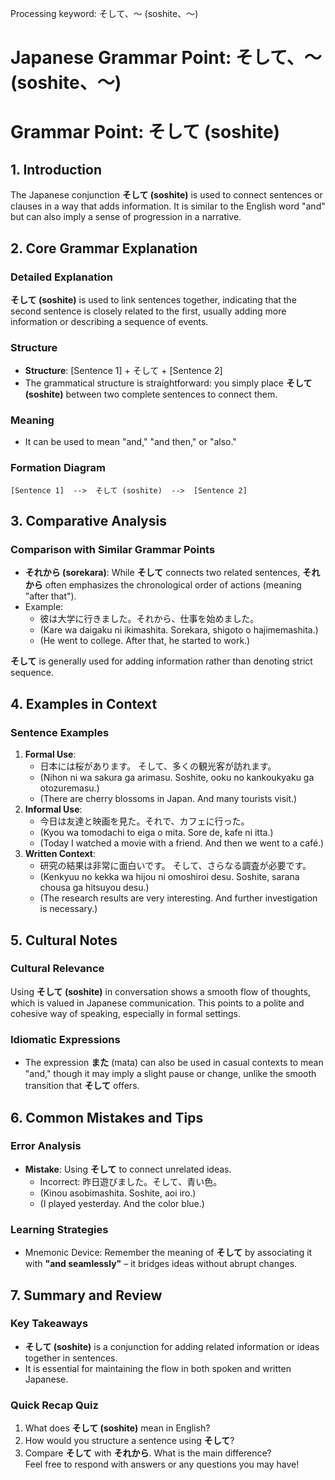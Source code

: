 Processing keyword: そして、～ (soshite、～)
# Japanese Grammar Point: そして、～ (soshite、～)
# Grammar Point: そして (soshite)
## 1. Introduction
The Japanese conjunction **そして (soshite)** is used to connect sentences or clauses in a way that adds information. It is similar to the English word "and" but can also imply a sense of progression in a narrative. 
## 2. Core Grammar Explanation
### Detailed Explanation
**そして (soshite)** is used to link sentences together, indicating that the second sentence is closely related to the first, usually adding more information or describing a sequence of events.
### Structure
- **Structure**: [Sentence 1] + そして + [Sentence 2]
- The grammatical structure is straightforward: you simply place **そして (soshite)** between two complete sentences to connect them.
### Meaning
- It can be used to mean "and," "and then," or "also."
### Formation Diagram
```plaintext
[Sentence 1]  -->  そして (soshite)  -->  [Sentence 2]
```
## 3. Comparative Analysis
### Comparison with Similar Grammar Points
- **それから (sorekara)**: While **そして** connects two related sentences, **それから** often emphasizes the chronological order of actions (meaning "after that").
- Example: 
  - 彼は大学に行きました。それから、仕事を始めました。 
  - (Kare wa daigaku ni ikimashita. Sorekara, shigoto o hajimemashita.)
  - (He went to college. After that, he started to work.)
  
**そして** is generally used for adding information rather than denoting strict sequence.
## 4. Examples in Context
### Sentence Examples
1. **Formal Use**:
   - 日本には桜があります。 そして、多くの観光客が訪れます。  
   - (Nihon ni wa sakura ga arimasu. Soshite, ooku no kankoukyaku ga otozuremasu.)  
   - (There are cherry blossoms in Japan. And many tourists visit.)
2. **Informal Use**:
   - 今日は友達と映画を見た。それで、カフェに行った。  
   - (Kyou wa tomodachi to eiga o mita. Sore de, kafe ni itta.)  
   - (Today I watched a movie with a friend. And then we went to a café.)
3. **Written Context**:
   - 研究の結果は非常に面白いです。 そして、さらなる調査が必要です。  
   - (Kenkyuu no kekka wa hijou ni omoshiroi desu. Soshite, sarana chousa ga hitsuyou desu.)  
   - (The research results are very interesting. And further investigation is necessary.)
## 5. Cultural Notes
### Cultural Relevance
Using **そして (soshite)** in conversation shows a smooth flow of thoughts, which is valued in Japanese communication. This points to a polite and cohesive way of speaking, especially in formal settings.
### Idiomatic Expressions
- The expression **また** (mata) can also be used in casual contexts to mean "and," though it may imply a slight pause or change, unlike the smooth transition that **そして** offers.
## 6. Common Mistakes and Tips
### Error Analysis
- **Mistake**: Using **そして** to connect unrelated ideas.
  - Incorrect: 昨日遊びました。そして、青い色。  
  - (Kinou asobimashita. Soshite, aoi iro.)  
  - (I played yesterday. And the color blue.)
  
### Learning Strategies
- Mnemonic Device: Remember the meaning of **そして** by associating it with **"and seamlessly"** – it bridges ideas without abrupt changes.
## 7. Summary and Review
### Key Takeaways
- **そして (soshite)** is a conjunction for adding related information or ideas together in sentences.
- It is essential for maintaining the flow in both spoken and written Japanese.
### Quick Recap Quiz
1. What does **そして (soshite)** mean in English?
2. How would you structure a sentence using **そして**?
3. Compare **そして** with **それから**. What is the main difference?  
Feel free to respond with answers or any questions you may have!
